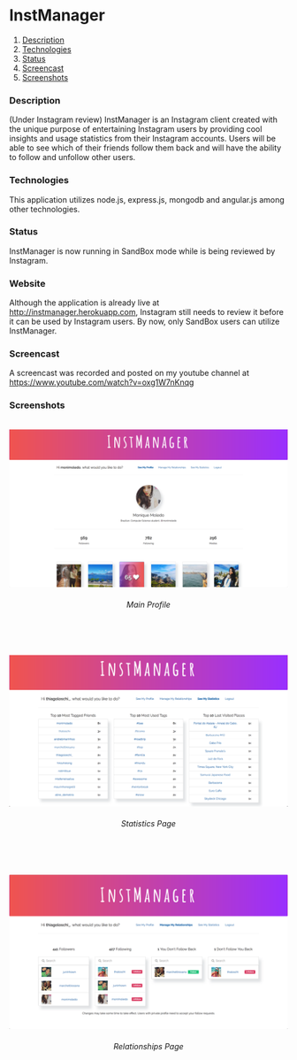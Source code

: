 # InstManager

1. [Description](#description)
2. [Technologies](#technologies)
3. [Status](#status)
4. [Screencast](#screencast)
5. [Screenshots](#screenshots)

### Description
(Under Instagram review) InstManager is an Instagram client created with the unique purpose of entertaining Instagram users by providing cool insights and usage statistics from their Instagram accounts. Users will be able to see which of their friends follow them back and will have the ability to follow and unfollow other users.
<br /> 

### Technologies
This application utilizes node.js, express.js, mongodb and angular.js among other technologies.
<br />

### Status
InstManager is now running in SandBox mode while is being reviewed by Instagram.
<br /> 

### Website
Although the application is already live at http://instmanager.herokuapp.com, Instagram still needs to review it before it can be used by Instagram users. By now, only SandBox users can utilize InstManager.
<br /> 

### Screencast
A screencast was recorded and posted on my youtube channel at https://www.youtube.com/watch?v=oxg1W7nKnqg
<br /> 

### Screenshots
<br /> 

<img src="public/img/main.png"/>
<h6 align="center">Main Profile</h6>
<br/><br/><br/>

<img src="public/img/stats.png"/>
<h6 align="center">Statistics Page</h6>
<br/><br/><br/>

<img src="public/img/relationships.png"/>
<h6 align="center">Relationships Page</h6>
<br/><br/><br/>

